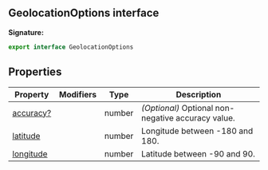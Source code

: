 ## GeolocationOptions interface

**Signature:**

```typescript
export interface GeolocationOptions
```

## Properties

| Property                                                 | Modifiers | Type   | Description                                             |
| -------------------------------------------------------- | --------- | ------ | ------------------------------------------------------- |
| [accuracy?](./puppeteer.geolocationoptions.accuracy.md)  |           | number | <i>(Optional)</i> Optional non-negative accuracy value. |
| [latitude](./puppeteer.geolocationoptions.latitude.md)   |           | number | Longitude between -180 and 180.                         |
| [longitude](./puppeteer.geolocationoptions.longitude.md) |           | number | Latitude between -90 and 90.                            |
